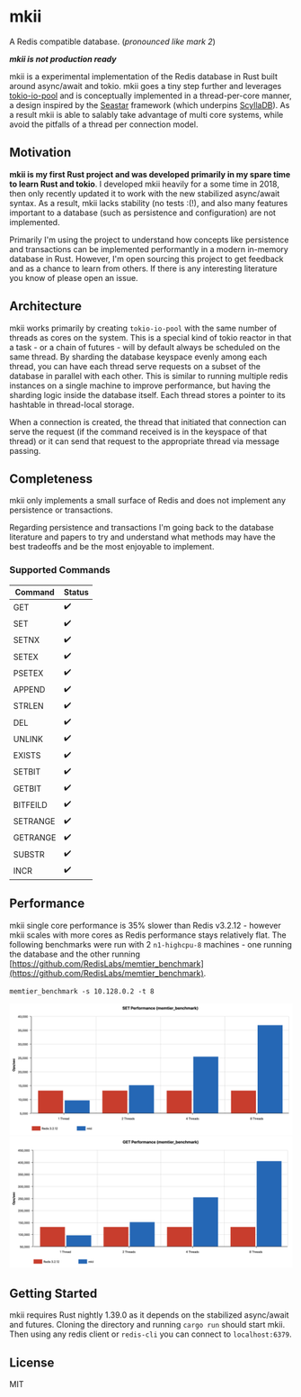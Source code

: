 # mkii

A Redis compatible database. (*pronounced like mark 2*)

***mkii is not production ready***

mkii is a experimental implementation of the Redis database in Rust built around async/await and tokio. mkii goes a tiny step further and leverages [tokio-io-pool](https://github.com/jonhoo/tokio-io-pool) and is conceptually implemented in a thread-per-core manner, a design inspired by the [Seastar](http://seastar.io/) framework (which underpins [ScyllaDB](https://www.scylladb.com/)). As a result mkii is able to salably take advantage of multi core systems, while avoid the pitfalls of a thread per connection model.

## Motivation

**mkii is my first Rust project and was developed primarily in my spare time to learn Rust and tokio**. I developed mkii heavily for a some time in 2018, then only recently updated it to work with the new stabilized async/await syntax. As a result, mkii lacks stability (no tests :(!), and also many features important to a database (such as persistence and configuration) are not implemented.

Primarily I'm using the project to understand how concepts like persistence and transactions can be implemented performantly in a modern in-memory database in Rust. However, I'm open sourcing this project to get feedback and as a chance to learn from others. If there is any interesting literature you know of please open an issue.

## Architecture

mkii works primarily by creating `tokio-io-pool` with the same number of threads as cores on the system. This is a special kind of tokio reactor in that a task - or a chain of futures - will by default always be scheduled on the same thread. By sharding the database keyspace evenly among each thread, you can have each thread serve requests on a subset of the database in parallel with each other. This is similar to running multiple redis instances on a single machine to improve performance, but having the sharding logic inside the database itself. Each thread stores a pointer to its hashtable in thread-local storage.

When a connection is created, the thread that initiated that connection can serve the request (if the command received is in the keyspace of that thread) or it can send that request to the appropriate thread via message passing.

## Completeness

mkii only implements a small surface of Redis and does not implement any persistence or transactions.

Regarding persistence and transactions I'm going back to the database literature and papers to try and understand what methods may have the best tradeoffs and be the most enjoyable to implement.

### Supported Commands

| Command | Status |
| ------- | ------ |
| GET	| ✔️|
| SET	| ✔️|
| SETNX	| ✔️|
| SETEX |	✔️|
| PSETEX |	✔️|
| APPEND |	✔️|
| STRLEN |	✔️|
| DEL |	✔️|
| UNLINK |	✔️|
| EXISTS |	✔️|
| SETBIT |	✔️|
| GETBIT |	✔️|
| BITFEILD |	✔️|
| SETRANGE |	✔️|
| GETRANGE |	✔️|
| SUBSTR |	✔️|
| INCR |	✔️|

## Performance

mkii single core performance is 35% slower than Redis v3.2.12 - however mkii scales with more cores as Redis performance stays relatively flat. The following benchmarks were run with 2 `n1-highcpu-8` machines - one running the database and the other running [https://github.com/RedisLabs/memtier_benchmark](https://github.com/RedisLabs/memtier_benchmark).

`memtier_benchmark -s 10.128.0.2 -t 8`

![](images/set-perf.png) ![](images/get-perf.png)

## Getting Started

mkii requires Rust nightly 1.39.0 as it depends on the stabilized async/await and futures. Cloning the directory and running `cargo run` should start mkii. Then using any redis client or `redis-cli` you can connect to `localhost:6379`.

## License

MIT
